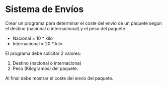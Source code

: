 # Sistema de Envíos
Crear un programa para determinar el coste del envío de un paquete según el destino (nacional o internacional) y el peso del paquete.
- Nacional = 10 * kilo
- Internacional = 20 * kilo

El programa debe solicitar 2 valores:
1. Destino (nacional o internaciona)
2. Peso (Kilogramos) del paquete.

Al final debe mostrar el coste del envío del paquete.